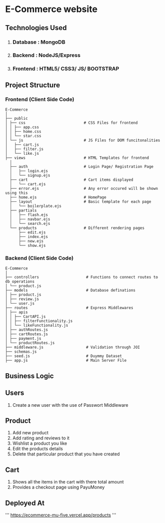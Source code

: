 # E-Commerce website

## Technologies Used

1. ### Database : MongoDB
2. ### Backend : NodeJS/Express
3. ### Frontend : HTML5/ CSS3/ JS/ BOOTSTRAP

## Project Structure

### Frontend (Client Side Code)

```shell
E-Commerce
│
├── public
│ ├── css                          # CSS Files for frontend
│ │ ├── app.css
│ │ ├── home.css
│ │ └── star.css
│ └── js                           # JS Files for DOM funcitonalities
│   ├── cart.js
│   ├── filter.js
│   └── like.js
├── views                          # HTML Templates for frontend
  │
  ├── auth                         # Login Page/ Registration Page
  │   ├── login.ejs
  │   └── signup.ejs
  ├── cart                         # Cart items displayed
  │   └── cart.ejs
  ├── error.ejs                    # Any error occured will be shown using this
  ├── home.ejs                     # HomePage
  ├── layout                       # Basic template for each page
  │   └── boilerplate.ejs
  ├── partials
  │   ├── flash.ejs
  │   ├── navbar.ejs
  │   └── search.ejs
  └── products                     # Different rendering pages
      ├── edit.ejs
      ├── index.ejs
      ├── new.ejs
      └── show.ejs

```

### Backend (Client Side Code)

```shell
E-Commerce
│
├── controllers                     # Functions to connect routes to db operations
│ └── product.js
├── models                          # Database definations
│ ├── product.js
│ ├── review.js
│ └── user.js
├── routes                          # Express Middlewares
│ ├── apis
│ │ ├── CartAPI.js
│ │ ├── filterFunctionality.js
│ │ └── likeFunctionality.js
│ ├── authRoutes.js
│ ├── cartRoutes.js
│ ├── payment.js
│ └── productRoutes.js
├── middleware.js                   # Validation through JOI
├── schemas.js
├── seed.js                         # Duymmy Dataset
├── app.js                          # Main Server File
```

## Business Logic

## Users

1. Create a new user with the use of Passwort Middleware

## Product

1. Add new product
2. Add rating and reviews to it
3. Wishlist a product you like
4. Edit the products details
5. Delete that particular product that you have created

## Cart

1. Shows all the items in the cart with there total amount
2. Provides a checkout page using PayuMoney

## Deployed At

'''
https://ecommerce-mu-five.vercel.app/products
'''
